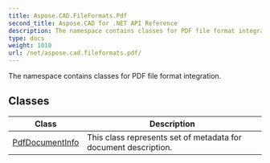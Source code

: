 ```yaml
---
title: Aspose.CAD.FileFormats.Pdf
second_title: Aspose.CAD for .NET API Reference
description: The namespace contains classes for PDF file format integration
type: docs
weight: 1010
url: /net/aspose.cad.fileformats.pdf/
---
```

The namespace contains classes for PDF file format integration.

## Classes

| Class | Description |
| --- | --- |
| [PdfDocumentInfo](./pdfdocumentinfo/) | This class represents set of metadata for document description. |



